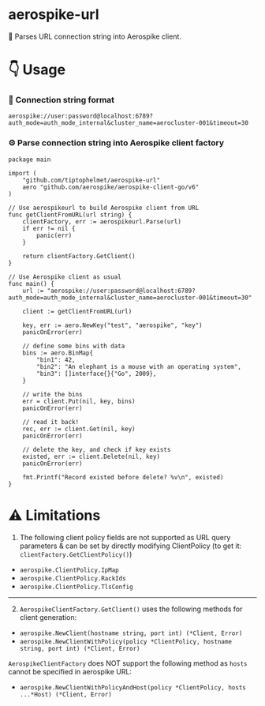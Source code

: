 # aerospike-url
💫 Parses URL connection string into Aerospike client.

# 👇 Usage

### 🔗 Connection string format
`aerospike://user:password@localhost:6789?auth_mode=auth_mode_internal&cluster_name=aerocluster-001&timeout=30`

### ⚙️ Parse connection string into Aerospike client factory

```
package main

import (
    "github.com/tiptophelmet/aerospike-url"
    aero "github.com/aerospike/aerospike-client-go/v6"
)

// Use aerospikeurl to build Aerospike client from URL
func getClientFromURL(url string) {
    clientFactory, err := aerospikeurl.Parse(url)
    if err != nil {
        panic(err)
    }

    return clientFactory.GetClient()
}

// Use Aerospike client as usual
func main() {
    url := "aerospike://user:password@localhost:6789?auth_mode=auth_mode_internal&cluster_name=aerocluster-001&timeout=30"

    client := getClientFromURL(url)

    key, err := aero.NewKey("test", "aerospike", "key")
    panicOnError(err)

    // define some bins with data
    bins := aero.BinMap{
        "bin1": 42,
        "bin2": "An elephant is a mouse with an operating system",
        "bin3": []interface{}{"Go", 2009},
    }

    // write the bins
    err = client.Put(nil, key, bins)
    panicOnError(err)

    // read it back!
    rec, err := client.Get(nil, key)
    panicOnError(err)

    // delete the key, and check if key exists
    existed, err := client.Delete(nil, key)
    panicOnError(err)

    fmt.Printf("Record existed before delete? %v\n", existed)
}
```

# ⚠️ Limitations

1. The following client policy fields are not supported as URL query parameters & can be set by directly modifying ClientPolicy (to get it: `clientFactory.GetClientPolicy()`)
- `aerospike.ClientPolicy.IpMap`
- `aerospike.ClientPolicy.RackIds`
- `aerospike.ClientPolicy.TlsConfig`

---

2. `AerospikeClientFactory.GetClient()` uses the following methods for client generation:
- `aerospike.NewClient(hostname string, port int) (*Client, Error)`
- `aerospike.NewClientWithPolicy(policy *ClientPolicy, hostname string, port int) (*Client, Error)`


`AerospikeClientFactory` does NOT support the following method as `hosts` cannot be specified in aerospike URL:
- `aerospike.NewClientWithPolicyAndHost(policy *ClientPolicy, hosts ...*Host) (*Client, Error)`